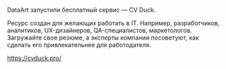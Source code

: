 DataArt запустили бесплатный сервис — CV Duck.

Ресурс создан для желающих работать в IT. Например, разработчиков, аналитиков, UX-дизайнеров, QA-специалистов, маркетологов. Загружайте свое резюме, а эксперты компании посоветуют, как сделать его привлекательнее для работодателя.

https://cvduck.pro/